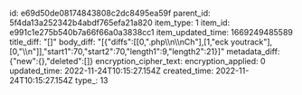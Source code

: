 id: e69d50de08174843808c2dc8495ea59f
parent_id: 5f4da13a252342b4abdf765efa21a820
item_type: 1
item_id: e991c1e275b540b7a66f66a0a3838cc1
item_updated_time: 1669249485589
title_diff: "[]"
body_diff: "[{\"diffs\":[[0,\".php\\\n\\\nCh\"],[1,\"eck youtrack\"],[0,\"\\\n\"]],\"start1\":70,\"start2\":70,\"length1\":9,\"length2\":21}]"
metadata_diff: {"new":{},"deleted":[]}
encryption_cipher_text: 
encryption_applied: 0
updated_time: 2022-11-24T10:15:27.154Z
created_time: 2022-11-24T10:15:27.154Z
type_: 13